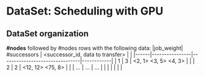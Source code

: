 # DataSet: Scheduling with GPU

## DataSet organization
**#nodes** followed by #nodes rows with the following data:
|job_weight|   #successors  | <successor_id, data to transfer> |  |
|------|----------------|--------------------------------|------------|
|   1  |       3        |      <2, 1> <3, 5> <4, 3>      |            |
|   2  |       2        |        <12, 12> <75, 8>        |            |
|  ... |      ...       |               ...              |            |
|      |                |                                |            |
